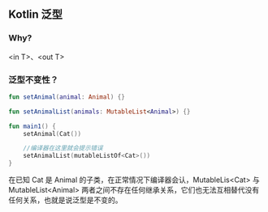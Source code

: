 ## Kotlin 泛型

### Why?
\<in T\>、\<out T\>

### 泛型不变性？
```kotlin
fun setAnimal(animal: Animal) {}

fun setAnimalList(animals: MutableList<Animal>) {}

fun main1() {
    setAnimal(Cat())

    //编译器在这里就会提示错误
    setAnimalList(mutableListOf<Cat>())
}
```
在已知 Cat 是 Animal 的子类，在正常情况下编译器会认，MutableLis\<Cat\> 与 MutableList\<Animal\> 两者之间不存在任何继承关系，它们也无法互相替代没有任何关系，也就是说泛型是不变的。



